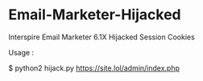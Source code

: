 # Email-Marketer-Hijacked
Interspire Email Marketer 6.1X Hijacked Session Cookies

Usage :

$ python2 hijack.py https://site.lol/admin/index.php 
